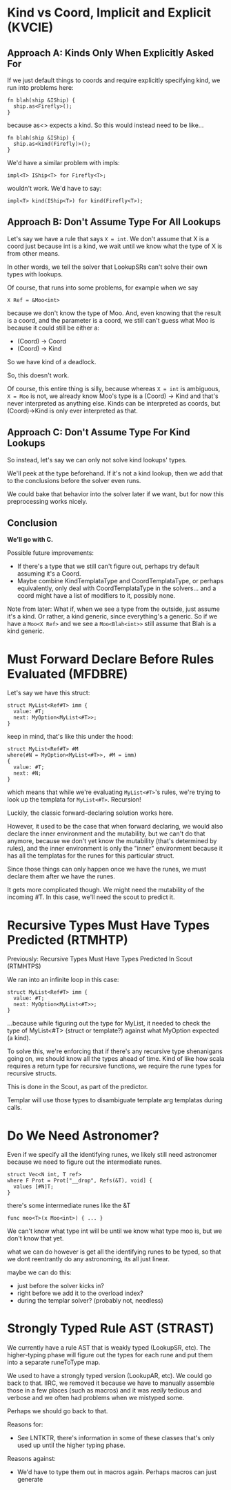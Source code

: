 

# Kind vs Coord, Implicit and Explicit (KVCIE)

## Approach A: Kinds Only When Explicitly Asked For

If we just default things to coords and require explicitly specifying kind, we run into problems here:
```
fn blah(ship &IShip) {
  ship.as<Firefly>();
}
```
because as<> expects a kind. So this would instead need to be like...
```
fn blah(ship &IShip) {
  ship.as<kind(Firefly)>();
}
```

We'd have a similar problem with impls:
```
impl<T> IShip<T> for Firefly<T>;
```
wouldn't work. We'd have to say:
```
impl<T> kind(IShip<T>) for kind(Firefly<T>);
```


## Approach B: Don't Assume Type For All Lookups

Let's say we have a rule that says `X = int`. We don't assume that X is a coord just because int is a kind, we wait until we know what the type of X is from other means.

In other words, we tell the solver that LookupSRs can't solve their own types with lookups.

Of course, that runs into some problems, for example when we say
```
X Ref = &Moo<int>
```
because we don't know the type of Moo. And, even knowing that the result is a coord, and the parameter is a coord, we still can't guess what Moo is because it could still be either a:

 * (Coord) -> Coord
 * (Coord) -> Kind

So we have kind of a deadlock.

So, this doesn't work.

Of course, this entire thing is silly, because whereas `X = int` is ambiguous, `X = Moo` is not, we already know Moo's type is a (Coord) -> Kind and that's never interpreted as anything else. Kinds can be interpreted as coords, but (Coord)->Kind is only ever interpreted as that.


## Approach C: Don't Assume Type For Kind Lookups

So instead, let's say we can only not solve kind lookups' types.

We'll peek at the type beforehand. If it's not a kind lookup, then we add that to the conclusions before the solver even runs.

We could bake that behavior into the solver later if we want, but for now this preprocessing works nicely.


## Conclusion

**We'll go with C.**

Possible future improvements:

 * If there's a type that we still can't figure out, perhaps try default assuming it's a Coord.
 * Maybe combine KindTemplataType and CoordTemplataType, or perhaps equivalently, only deal with CoordTemplataType in the solvers... and a coord might have a list of modifiers to it, possibly none.


Note from later: What if, when we see a type from the outside, just assume it's a kind. Or rather, a kind generic, since everything's a generic. So if we have a `Moo<X Ref>` and we see a `Moo<Blah<int>>` still assume that Blah is a kind generic.


# Must Forward Declare Before Rules Evaluated (MFDBRE)

Let's say we have this struct:
```
struct MyList<Ref#T> imm {
  value: #T;
  next: MyOption<MyList<#T>>;
}
```
keep in mind, that's like this under the hood:
```
struct MyList<Ref#T> #M
where(#N = MyOption<MyList<#T>>, #M = imm)
{
  value: #T;
  next: #N;
}
```
which means that while we're evaluating `MyList<#T>`'s rules, we're trying to look up the templata for `MyList<#T>`. Recursion!

Luckily, the classic forward-declaring solution works here.

However, it used to be the case that when forward declaring, we would also declare the inner environment and the mutability, but we can't do that anymore, because we don't yet know the mutability (that's determined by rules), and the inner environment is only the "inner" environment because it has all the templatas for the runes for this particular struct.

Since those things can only happen once we have the runes, we must declare them after we have the runes.

It gets more complicated though. We might need the mutability of the incoming #T. In this case, we'll need the scout to predict it.


# Recursive Types Must Have Types Predicted (RTMHTP)

Previously: Recursive Types Must Have Types Predicted In Scout (RTMHTPS)

We ran into an infinite loop in this case: 
```
struct MyList<Ref#T> imm {
  value: #T;
  next: MyOption<MyList<#T>>;
}
```
...because while figuring out the type for MyList, it needed to check the type of MyList<#T> (struct or template?) against what MyOption expected (a kind).

To solve this, we're enforcing that if there's any recursive type shenanigans going on, we should know all the types ahead of time. Kind of like how scala requires a return type for recursive functions, we require the rune types for recursive structs.

This is done in the Scout, as part of the predictor.

Templar will use those types to disambiguate template arg templatas during calls.



# Do We Need Astronomer?

Even if we specify all the identifying runes, we likely still need astronomer because we need to figure out the intermediate runes.

```
struct Vec<N int, T ref>
where F Prot = Prot["__drop", Refs(&T), void] {
  values [#N]T;
}
```

there's some intermediate runes like the &T

```
func moo<T>(x Moo<int>) { ... }
```

We can't know what type int will be until we know what type moo is, but we don't know that yet.

what we can do however is get all the identifying runes to be typed, so that we dont reentrantly do any astronoming, its all just linear.

maybe we can do this:

 * just before the solver kicks in?
 * right before we add it to the overload index?
 * during the templar solver? (probably not, needless)


# Strongly Typed Rule AST (STRAST)

We currently have a rule AST that is weakly typed (LookupSR, etc). The higher-typing phase will figure out the types for each rune and put them into a separate runeToType map.

We used to have a strongly typed version (LookupAR, etc). We could go back to that. IIRC, we removed it because we have to manually assemble those in a few places (such as macros) and it was _really_ tedious and verbose and we often had problems when we mistyped some.

Perhaps we should go back to that.

Reasons for:

 * See LNTKTR, there's information in some of these classes that's only used up until the higher typing phase.

Reasons against:

 * We'd have to type them out in macros again. Perhaps macros can just generate 


